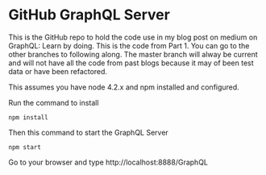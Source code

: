 # GitHub GraphQL Server

This is the GitHub repo to hold the code use in my blog post on medium on GraphQL: Learn by doing.  This is the code from Part 1.  You can go to the other branches to following along.  The master branch will alway be current and will not have all the code from past blogs because it may of been test data or have been refactored.

This assumes you have node 4.2.x and npm installed and configured.

Run the command to install

```
npm install
```
Then this command to start the GraphQL Server

```
npm start
```

Go to your browser and type http://localhost:8888/GraphQL
